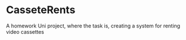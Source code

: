 # CasseteRents
A homework Uni project, where the task is, creating a system for renting video cassettes
